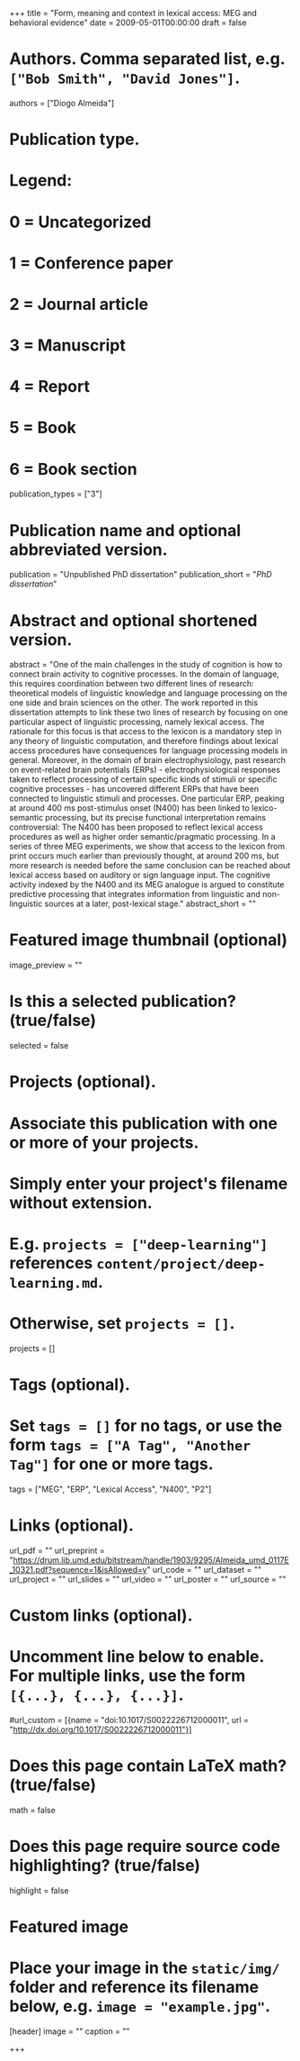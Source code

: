 +++
title = "Form, meaning and context in lexical access: MEG and behavioral evidence"
date = 2009-05-01T00:00:00
draft = false

# Authors. Comma separated list, e.g. `["Bob Smith", "David Jones"]`.
authors = ["Diogo Almeida"]

# Publication type.
# Legend:
# 0 = Uncategorized
# 1 = Conference paper
# 2 = Journal article
# 3 = Manuscript
# 4 = Report
# 5 = Book
# 6 = Book section
publication_types = ["3"]

# Publication name and optional abbreviated version.
publication = "Unpublished PhD dissertation"
publication_short = "*PhD dissertation*"

# Abstract and optional shortened version.
abstract = "One of the main challenges in the study of cognition is how to connect brain activity to cognitive processes. In the domain of language, this requires coordination between two different lines of research: theoretical models of linguistic knowledge and language processing on the one side and brain sciences on the other. The work reported in this dissertation attempts to link these two lines of research by focusing on one particular aspect of linguistic processing, namely lexical access. The rationale for this focus is that access to the lexicon is a mandatory step in any theory of linguistic computation, and therefore findings about lexical access procedures have consequences for language processing models in general. Moreover, in the domain of brain electrophysiology, past research on event-related brain potentials (ERPs) - electrophysiological responses taken to reflect processing of certain specific kinds of stimuli or specific cognitive processes - has uncovered different ERPs that have been connected to linguistic stimuli and processes. One particular ERP, peaking at around 400 ms post-stimulus onset (N400) has been linked to lexico-semantic processing, but its precise functional interpretation remains controversial: The N400 has been proposed to reflect lexical access procedures as well as higher order semantic/pragmatic processing. In a series of three MEG experiments, we show that access to the lexicon from print occurs much earlier than previously thought, at around 200 ms, but more research is needed before the same conclusion can be reached about lexical access based on auditory or sign language input. The cognitive activity indexed by the N400 and its MEG analogue is argued to constitute predictive processing that integrates information from linguistic and non-linguistic sources at a later, post-lexical stage."
abstract_short = ""

# Featured image thumbnail (optional)
image_preview = ""

# Is this a selected publication? (true/false)
selected = false

# Projects (optional).
#   Associate this publication with one or more of your projects.
#   Simply enter your project's filename without extension.
#   E.g. `projects = ["deep-learning"]` references `content/project/deep-learning.md`.
#   Otherwise, set `projects = []`.
projects = []

# Tags (optional).
#   Set `tags = []` for no tags, or use the form `tags = ["A Tag", "Another Tag"]` for one or more tags.
tags = ["MEG", "ERP", "Lexical Access", "N400", "P2"]

# Links (optional).
url_pdf = ""
url_preprint = "https://drum.lib.umd.edu/bitstream/handle/1903/9295/Almeida_umd_0117E_10321.pdf?sequence=1&isAllowed=y"
url_code = ""
url_dataset = ""
url_project = ""
url_slides = ""
url_video = ""
url_poster = ""
url_source = ""


# Custom links (optional).
#   Uncomment line below to enable. For multiple links, use the form `[{...}, {...}, {...}]`.
#url_custom = [{name = "doi:10.1017/S0022226712000011", url = "http://dx.doi.org/10.1017/S0022226712000011"}]

# Does this page contain LaTeX math? (true/false)
math = false

# Does this page require source code highlighting? (true/false)
highlight = false

# Featured image
# Place your image in the `static/img/` folder and reference its filename below, e.g. `image = "example.jpg"`.
[header]
image = ""
caption = ""

+++
